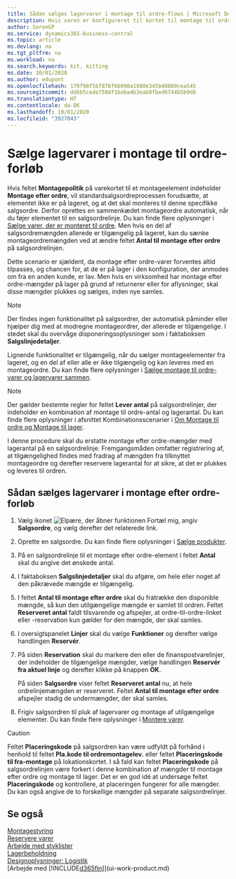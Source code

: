 ```yaml
---
title: Sådan sælges lagervarer i montage til ordre-flows | Microsoft Docs
description: Hvis varen er konfigureret til kortet til montage til ordre, vil standardsalgsordreprocessen forudsætte, at varen ikke er på lageret, og at den skal monteres til denne specifikke salgsordre. Derfor oprettes en sammenkædet montageordre automatisk, når du føjer elementet til en salgsordrelinje.
author: SorenGP
ms.service: dynamics365-business-central
ms.topic: article
ms.devlang: na
ms.tgt_pltfrm: na
ms.workload: na
ms.search.keywords: kit, kitting
ms.date: 10/01/2020
ms.author: edupont
ms.openlocfilehash: 170f98f5bf876f6b090a1980e345b40809cea545
ms.sourcegitcommit: ddbb5cede750df1baba4b3eab8fbed6744b5b9d6
ms.translationtype: HT
ms.contentlocale: da-DK
ms.lasthandoff: 10/01/2020
ms.locfileid: "3927043"
---
```

# <a name="sell-inventory-items-in-assemble-to-order-flows"></a>Sælge lagervarer i montage til ordre-forløb
Hvis feltet **Montagepolitik** på varekortet til et montageelement indeholder **Montage efter ordre**, vil standardsalgsordreprocessen forudsætte, at elementet ikke er på lageret, og at det skal monteres til denne specifikke salgsordre. Derfor oprettes en sammenkædet montageordre automatisk, når du føjer elementet til en salgsordrelinje. Du kan finde flere oplysninger i [Sælge varer, der er monteret til ordre](assembly-how-to-sell-items-assembled-to-order.md). Men hvis en del af salgsordremængden allerede er tilgængelig på lageret, kan du sænke montageordremængden ved at ændre feltet **Antal til montage efter ordre** på salgsordrelinjen.  

Dette scenario er sjældent, da montage efter ordre-varer forventes altid tilpasses, og chancen for, at de er på lager i den konfiguration, der anmodes om fra en anden kunde, er lav. Men hvis en virksomhed har montage efter ordre-mængder på lager på grund af returnerer eller for aflysninger, skal disse mængder plukkes og sælges, inden nye samles.  

> [!NOTE]  
>  Der findes ingen funktionalitet på salgsordrer, der automatisk påminder eller hjælper dig med at modregne montageordrer, der allerede er tilgængelige. I stedet skal du overvåge disponeringsoplysninger som i faktaboksen **Salgslinjedetaljer**.  

Lignende funktionalitet er tilgængelig, når du sælger montageelementer fra lageret, og en del af eller alle er ikke tilgængelig og kan leveres med en montageordre. Du kan finde flere oplysninger i [Sælge montage til ordre-varer og lagervarer sammen](assembly-how-to-sell-assemble-to-order-items-and-inventory-items-together.md).  

> [!NOTE]  
>  Der gælder bestemte regler for feltet **Lever antal** på salgsordrelinjer, der indeholder en kombination af montage til ordre-antal og lagerantal. Du kan finde flere oplysninger i afsnittet Kombinationsscenarier i [Om Montage til ordre og Montage til lager](assembly-assemble-to-order-or-assemble-to-stock.md).  

I denne procedure skal du erstatte montage efter ordre-mængder med lagerantal på en salgsordrelinje. Fremgangsmåden omfatter registrering af, at tilgængelighed findes med fradrag af mængden fra tilknyttet montageordre og derefter reservere lagerantal for at sikre, at det er plukkes og leveres til ordren.  

## <a name="to-sell-inventory-items-in-assemble-to-order-flows"></a>Sådan sælges lagervarer i montage efter ordre-forløb  
1.  Vælg ikonet ![Elpære, der åbner funktionen Fortæl mig](media/ui-search/search_small.png "Fortæl mig, hvad du vil foretage dig"), angiv **Salgsordre**, og vælg derefter det relaterede link.  
2.  Oprette en salgsordre. Du kan finde flere oplysninger i [Sælge produkter](sales-how-sell-products.md).  
3.  På en salgsordrelinje til et montage efter ordre-element i feltet **Antal** skal du angive det ønskede antal.  
4.  I faktaboksen **Salgslinjedetaljer** skal du afgøre, om hele eller noget af den påkrævede mængde er tilgængelig.  
5.  I feltet **Antal til montage efter ordre** skal du fratrække den disponible mængde, så kun den utilgængelige mængde er samlet til ordren. Feltet **Reserveret antal** faldt tilsvarende og afspejler, at ordre-til-ordre-linket eller -reservation kun gælder for den mængde, der skal samles.  
6.  I oversigtspanelet **Linjer** skal du vælge **Funktioner** og derefter vælge handlingen **Reservér**.  
7.  På siden **Reservation** skal du markere den eller de finanspostvarelinjer, der indeholder de tilgængelige mængder, vælge handlingen **Reservér fra aktuel linje** og derefter klikke på knappen **OK**.  

    På siden **Salgsordre** viser feltet **Reserveret antal** nu, at hele ordrelinjemængden er reserveret. Feltet **Antal til montage efter ordre** afspejler stadig de undermængder, der skal samles.  

8.  Frigiv salgsordren til pluk af lagervarer og montage af utilgængelige elementer. Du kan finde flere oplysninger i [Montere varer](assembly-how-to-assemble-items.md).  

> [!CAUTION]  
>  Feltet **Placeringskode** på salgsordren kan være udfyldt på forhånd i henhold til feltet **Pla.kode til ordremontagelev.** eller feltet **Placeringskode til fra-montage** på lokationskortet. I så fald kan feltet **Placeringskode** på salgsordrelinjen være forkert i denne kombination af mængder til montage efter ordre og montage til lager. Det er en god idé at undersøge feltet **Placeringskode** og kontrollere, at placeringen fungerer for alle mængder. Du kan også angive de to forskellige mængder på separate salgsordrelinjer.  

## <a name="see-also"></a>Se også  
[Montagestyring](assembly-assemble-items.md)  
[Reservere varer](inventory-how-to-reserve-items.md)  
[Arbejde med styklister](inventory-how-work-BOMs.md)  
[Lagerbeholdning](inventory-manage-inventory.md)  
[Designoplysninger: Logistik](design-details-warehouse-management.md)  
[Arbejde med [!INCLUDE[d365fin](includes/d365fin_md.md)]](ui-work-product.md)
